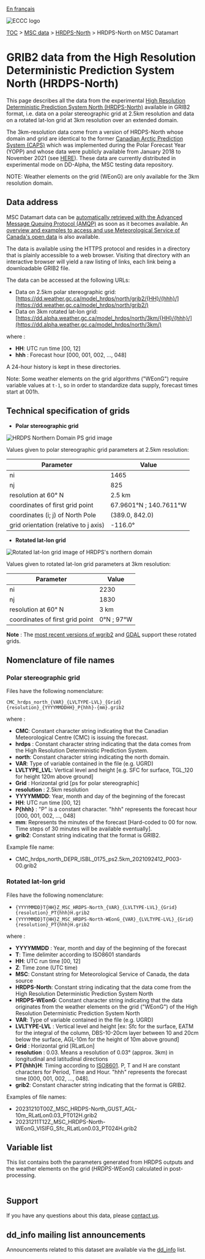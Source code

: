 [En français](readme_hrdps-north_datamart_fr.md)

![ECCC logo](../../img_eccc-logo.png)

[TOC](../../readme_en.md) > [MSC data](../readme_en.md) > [HRDPS-North](readme_hrdps-north_en.md) > HRDPS-North on MSC Datamart

# GRIB2 data from the High Resolution Deterministic Prediction System North (HRDPS-North)

This page describes all the data from the experimental [High Resolution Deterministic Prediction System North (HRDPS-North)](readme_hrdps-north_en.md) available in GRIB2 format, i.e. data on a polar stereographic grid at 2.5km resolution and data on a rotated lat-lon grid at 3km resolution over an extended domain.

The 3km-resolution data come from a version of HRDPS-North whose domain and grid are identical to the former [Canadian Arctic Prediction System (CAPS)](https://eccc-msc.github.io/open-data/msc-data/nwp_caps/readme_caps_en/) which was implemented during the Polar Forecast Year (YOPP) and whose data were publicly available from January 2018 to November 2021 (see [HERE](https://comm.collab.science.gc.ca/mailman3/hyperkitty/list/dd_info@comm.collab.science.gc.ca/message/A2FYFAQCCJKQNGX7DOPO6QMC6VHAPG3R/)). These data are currently distributed in experimental mode on DD-Alpha, the MSC testing data repository.

NOTE: Weather elements on the grid (WEonG) are only available for the 3km resolution domain.

## Data address 

MSC Datamart data can be [automatically retrieved with the Advanced Message Queuing Protocol (AMQP)](.../.../msc-datamart/amqp_en.md) as soon as it becomes available. An [overview and examples to access and use Meteorological Service of Canada's open data](../../usage/readme_en.md) is also available.

The data is available using the HTTPS protocol and resides in a directory that is plainly accessible to a web browser. Visiting that directory with an interactive browser will yield a raw listing of links, each link being a downloadable GRIB2 file.

The data can be accessed at the following URLs:

* Data on 2.5km polar stereographic grid: [https://dd.weather.gc.ca/model_hrdps/north/grib2/{HH}/{hhh}/](https://dd.weather.gc.ca/model_hrdps/north/grib2/)
* Data on 3km rotated lat-lon grid: [https://dd.alpha.weather.gc.ca/model_hrdps/north/3km/{HH}/{hhh}/](https://dd.alpha.weather.gc.ca/model_hrdps/north/3km/)

where :

* __HH__: UTC run time [00, 12] 
* __hhh__ : Forecast hour [000, 001, 002, ..., 048]

A 24-hour history is kept in these directories.

Note: Some weather elements on the grid algorithms ("WEonG") require variable values at `t-1`, so in order to standardize data supply, forecast times start at 001h.

## Technical specification of grids 

* __Polar stereographic grid__

![HRDPS Northern Domain PS grid image](https://collaboration.cmc.ec.gc.ca/cmc/cmos/public_doc/msc-data/nwp_hrdps/grillePS_hrdps-north.png)

Values given to polar stereographic grid parameters at 2.5km resolution:

| Parameter | Value |
| ------ | ------ |
| ni | 1465 |
| nj | 825 | 
| resolution at 60° N | 2.5 km |
| coordinates of first grid point | 67.9601°N ; 140.7611°W |
| coordinates (i; j) of North Pole | (389.0, 842.0) |
| grid orientation (relative to j axis) | -116.0° |

* __Rotated lat-lon grid__

![Rotated lat-lon grid image of HRDPS's northern domain](https://collaboration.cmc.ec.gc.ca/cmc/cmos/public_doc/msc-data/nwp_hrdps/grilleRLatLon_hrdps-north.png)

Values given to rotated lat-lon grid parameters at 3km resolution:

| Parameter | Value |
| ------ | ------ |
| ni | 2230 |
| nj | 1830 | 
| resolution at 60° N | 3 km |
| coordinates of first grid point | 0°N ; 97°W |

__Note__ : The [most recent versions of wgrib2](https://www.cpc.ncep.noaa.gov/products/wesley/wgrib2/update_2.0.8.html) and [GDAL](https://gdal.org/) support these rotated grids. 

## Nomenclature of file names

### Polar stereographic grid

Files have the following nomenclature:

`CMC_hrdps_north_{VAR}_{LVLTYPE-LVL}_{Grid}{resolution}_{YYYYMMDDHH}_P{hhh}-{mm}.grib2`

where :

* __CMC__: Constant character string indicating that the Canadian Meteorological Centre (CMC) is issuing the forecast.
* __hrdps__ : Constant character string indicating that the data comes from the High Resolution Deterministic Prediction System.
* __north__: Constant character string indicating the north domain.
* __VAR__: Type of variable contained in the file (e.g. UGRD)
* __LVLTYPE_LVL__: Vertical level and height [e.g. SFC for surface, TGL_120 for height 120m above ground]
* __Grid__ : Horizontal grid [ps for polar stereographic]
* __resolution__ : 2.5km resolution
* __YYYYMMDD__: Year, month and day of the beginning of the forecast
* __HH__: UTC run time [00, 12]
* __P{hhh}__ : "P" is a constant character. "hhh" represents the forecast hour [000, 001, 002, ..., 048]
* __mm__: Represents the minutes of the forecast [Hard-coded to 00 for now. Time steps of 30 minutes will be available eventually].
* __grib2__: Constant string indicating that the format is GRIB2.

Example file name:

* CMC_hrdps_north_DEPR_ISBL_0175_ps2.5km_2021092412_P003-00.grib2

### Rotated lat-lon grid

Files have the following nomenclature:

* `{YYYYMMDD}T{HH}Z_MSC_HRDPS-North_{VAR}_{LVLTYPE-LVL}_{Grid}{resolution}_PT{hhh}H.grib2`
* `{YYYYMMDD}T{HH}Z_MSC_HRDPS-North-WEonG_{VAR}_{LVLTYPE-LVL}_{Grid}{resolution}_PT{hhh}H.grib2`

where :

* __YYYYMMDD__ : Year, month and day of the beginning of the forecast
* __T__: Time delimiter according to ISO8601 standards
* __HH__: UTC run time [00, 12]
* __Z__: Time zone (UTC time)
* __MSC__: Constant string for Meteorological Service of Canada, the data source
* __HRDPS-North__: Constant string indicating that the data come from the High Resolution Deterministic Prediction System North
* __HRDPS-WEonG__: Constant character string indicating that the data originates from the weather elements on the grid ("WEonG") of the High Resolution Deterministic Prediction System North
* __VAR__: Type of variable contained in the file (e.g. UGRD)
* __LVLTYPE-LVL__ : Vertical level and height [ex: Sfc for the surface, EATM for the integral of the column, DBS-10-20cm layer between 10 and 20cm below the surface, AGL-10m for the height of 10m above ground]
* __Grid__ : Horizontal grid [RLatLon]
* __resolution__ : 0.03. Means a resolution of 0.03° (approx. 3km) in longitudinal and latitudinal directions
* __PT{hhh}H__: Timing according to [ISO8601](https://en.wikipedia.org/wiki/ISO_8601). P, T and H are constant characters for Period, Time and Hour. "hhh" represents the forecast time [000, 001, 002, ..., 048].
* __grib2__: Constant character string indicating that the format is GRIB2.

Examples of file names:

* 20231210T00Z_MSC_HRDPS-North_GUST_AGL-10m_RLatLon0.03_PT012H.grib2
* 20231211T12Z_MSC_HRDPS-North-WEonG_VISIFG_Sfc_RLatLon0.03_PT024H.grib2

## Variable list

This list contains both the parameters generated from HRDPS outputs and the weather elements on the grid (*HRDPS-WEonG*) calculated in post-processing.

<table id="csv-table" class="display"></table>

<link href="https://cdn.jsdelivr.net/npm/simple-datatables@latest/dist/style.css" rel="stylesheet" type="text/css">
<script src="https://cdn.jsdelivr.net/npm/simple-datatables@latest"></script>
<script src="../../../js/variables_datatable.js" type="text/javascript"></script>
<script>
  loadTable("csv-table", "../../../assets/csv/HRDPS_Variables-List_en.csv");
</script>

## Support

If you have any questions about this data, please [contact us](https://meteo.gc.ca/mainmenu/contact_us_f.html).

## dd_info mailing list announcements 

Announcements related to this dataset are available via the [dd_info](https://comm.collab.science.gc.ca/mailman3/postorius/lists/dd_info/) list.
















